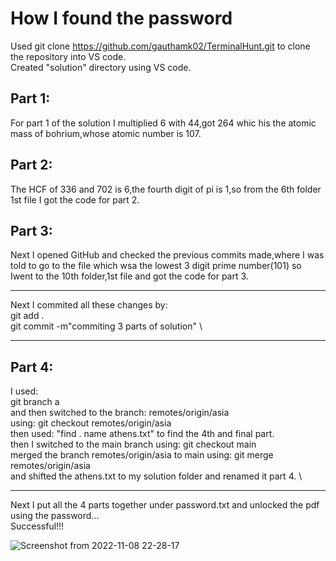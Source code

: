 # How I found the password
Used git clone https://github.com/gauthamk02/TerminalHunt.git to clone the repository into VS code. \
Created "solution" directory using VS code. 
## Part 1:
For part 1 of the solution I multiplied 6 with 44,got 264 whic his the atomic mass of bohrium,whose atomic number is 107.
## Part 2:
The HCF of 336 and 702 is 6,the fourth digit of pi is 1,so from the 6th folder 1st file I got the code for 
part 2.
## Part 3:
Next I opened GitHub and checked the previous commits made,where I was told to go to the file which wsa the 
lowest 3 digit prime number(101) so  Iwent to the 10th folder,1st file and got the code for part 3.
***
Next I commited all these changes by: \
git add . \
git commit -m"commiting 3 parts of solution" \
*** 
## Part 4:
I used: \
git branch a \
and then switched to the branch: remotes/origin/asia \
using: git checkout remotes/origin/asia \
then used: "find . name athens.txt" to find the 4th and final part. \
then I switched to the main branch using: git checkout main \
merged the branch remotes/origin/asia to main using: git merge remotes/origin/asia \
and shifted the athens.txt to my solution folder and renamed it part 4. \
***
Next I put all the 4 parts together under password.txt and unlocked the pdf using the password... \
Successful!!!

![Screenshot from 2022-11-08 22-28-17](https://user-images.githubusercontent.com/112589278/200644640-c991992b-8707-4b97-83f5-e4c2d86e02ab.png)

